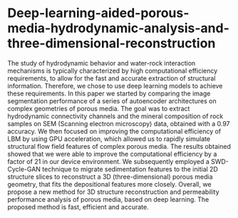 # Deep-learning-aided-porous-media-hydrodynamic-analysis-and-three-dimensional-reconstruction
The study of hydrodynamic behavior and water-rock interaction mechanisms is typically characterized by high computational efficiency requirements, to allow for the fast and accurate extraction of structural information. Therefore, we chose to use deep learning models to achieve these requirements. In this paper we started by comparing the image segmentation performance of a series of autoencoder architectures on complex geometries of porous media. The goal was to extract hydrodynamic connectivity channels and the mineral composition of rock samples on SEM (Scanning electron microscopy) data, obtained with a 0.97 accuracy. We then focused on improving the computational efficiency of LBM by using GPU acceleration, which allowed us to rapidly simulate structural flow field features of complex porous media. The results obtained showed that we were able to improve the computational efficiency by a factor of 21 in our device environment. We subsequently employed a SWD-Cycle-GAN technique to migrate sedimentation features to the initial 2D structure slices to reconstruct a 3D (three-dimensional) porous media geometry, that fits the depositional features more closely. Overall, we propose a new method for 3D structure reconstruction and permeability performance analysis of porous media, based on deep learning. The proposed method is fast, efficient and accurate.
